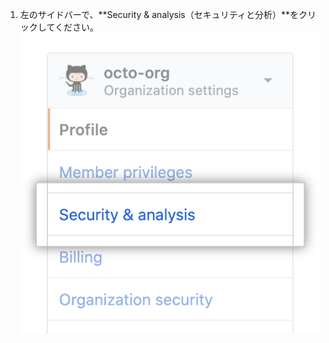 1. 左のサイドバーで、**Security & analysis（セキュリティと分析）**をクリックしてください。 ![Organization設定の"セキュリティと分析"タブ](/assets/images/help/organizations/org-settings-security-and-analysis.png)
